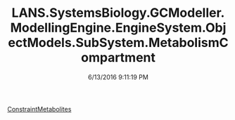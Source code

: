 ﻿---
title: LANS.SystemsBiology.GCModeller.ModellingEngine.EngineSystem.ObjectModels.SubSystem.MetabolismCompartment
date: 6/13/2016 9:11:19 PM
---

[ConstraintMetabolites](T-LANS.SystemsBiology.GCModeller.ModellingEngine.EngineSystem.ObjectModels.SubSystem.MetabolismCompartment.ConstraintMetabolites.html)
